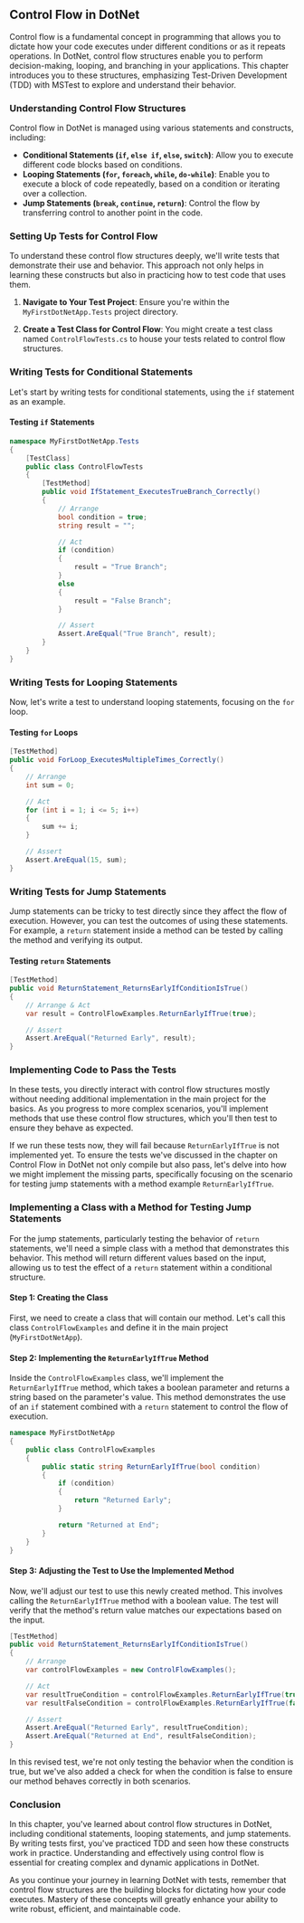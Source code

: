 ## Control Flow in DotNet

Control flow is a fundamental concept in programming that allows you to dictate how your code executes under different conditions or as it repeats operations. In DotNet, control flow structures enable you to perform decision-making, looping, and branching in your applications. This chapter introduces you to these structures, emphasizing Test-Driven Development (TDD) with MSTest to explore and understand their behavior.

### Understanding Control Flow Structures

Control flow in DotNet is managed using various statements and constructs, including:

- **Conditional Statements (`if`, `else if`, `else`, `switch`)**: Allow you to execute different code blocks based on conditions.
- **Looping Statements (`for`, `foreach`, `while`, `do-while`)**: Enable you to execute a block of code repeatedly, based on a condition or iterating over a collection.
- **Jump Statements (`break`, `continue`, `return`)**: Control the flow by transferring control to another point in the code.

### Setting Up Tests for Control Flow

To understand these control flow structures deeply, we'll write tests that demonstrate their use and behavior. This approach not only helps in learning these constructs but also in practicing how to test code that uses them.

1. **Navigate to Your Test Project**: Ensure you're within the `MyFirstDotNetApp.Tests` project directory.

2. **Create a Test Class for Control Flow**: You might create a test class named `ControlFlowTests.cs` to house your tests related to control flow structures.

### Writing Tests for Conditional Statements

Let's start by writing tests for conditional statements, using the `if` statement as an example.

#### Testing `if` Statements

```csharp
namespace MyFirstDotNetApp.Tests
{
    [TestClass]
    public class ControlFlowTests
    {
        [TestMethod]
        public void IfStatement_ExecutesTrueBranch_Correctly()
        {
            // Arrange
            bool condition = true;
            string result = "";

            // Act
            if (condition)
            {
                result = "True Branch";
            }
            else
            {
                result = "False Branch";
            }

            // Assert
            Assert.AreEqual("True Branch", result);
        }
    }
}
```

### Writing Tests for Looping Statements

Now, let's write a test to understand looping statements, focusing on the `for` loop.

#### Testing `for` Loops

```csharp
[TestMethod]
public void ForLoop_ExecutesMultipleTimes_Correctly()
{
    // Arrange
    int sum = 0;

    // Act
    for (int i = 1; i <= 5; i++)
    {
        sum += i;
    }

    // Assert
    Assert.AreEqual(15, sum);
}
```

### Writing Tests for Jump Statements

Jump statements can be tricky to test directly since they affect the flow of execution. However, you can test the outcomes of using these statements. For example, a `return` statement inside a method can be tested by calling the method and verifying its output.

#### Testing `return` Statements

```csharp
[TestMethod]
public void ReturnStatement_ReturnsEarlyIfConditionIsTrue()
{
    // Arrange & Act
    var result = ControlFlowExamples.ReturnEarlyIfTrue(true);

    // Assert
    Assert.AreEqual("Returned Early", result);
}
```

### Implementing Code to Pass the Tests

In these tests, you directly interact with control flow structures mostly without needing additional implementation in the main project for the basics. As you progress to more complex scenarios, you'll implement methods that use these control flow structures, which you'll then test to ensure they behave as expected.

If we run these tests now, they will fail because `ReturnEarlyIfTrue` is not implemented yet. To ensure the tests we've discussed in the chapter on Control Flow in DotNet not only compile but also pass, let's delve into how we might implement the missing parts, specifically focusing on the scenario for testing jump statements with a method example `ReturnEarlyIfTrue`.

### Implementing a Class with a Method for Testing Jump Statements

For the jump statements, particularly testing the behavior of `return` statements, we'll need a simple class with a method that demonstrates this behavior. This method will return different values based on the input, allowing us to test the effect of a `return` statement within a conditional structure.

#### Step 1: Creating the Class

First, we need to create a class that will contain our method. Let's call this class `ControlFlowExamples` and define it in the main project (`MyFirstDotNetApp`).

#### Step 2: Implementing the `ReturnEarlyIfTrue` Method

Inside the `ControlFlowExamples` class, we'll implement the `ReturnEarlyIfTrue` method, which takes a boolean parameter and returns a string based on the parameter's value. This method demonstrates the use of an `if` statement combined with a `return` statement to control the flow of execution.

```csharp
namespace MyFirstDotNetApp
{
    public class ControlFlowExamples
    {
        public static string ReturnEarlyIfTrue(bool condition)
        {
            if (condition)
            {
                return "Returned Early";
            }

            return "Returned at End";
        }
    }
}
```

#### Step 3: Adjusting the Test to Use the Implemented Method

Now, we'll adjust our test to use this newly created method. This involves calling the `ReturnEarlyIfTrue` method with a boolean value. The test will verify that the method's return value matches our expectations based on the input.

```csharp
[TestMethod]
public void ReturnStatement_ReturnsEarlyIfConditionIsTrue()
{
    // Arrange
    var controlFlowExamples = new ControlFlowExamples();

    // Act
    var resultTrueCondition = controlFlowExamples.ReturnEarlyIfTrue(true);
    var resultFalseCondition = controlFlowExamples.ReturnEarlyIfTrue(false);

    // Assert
    Assert.AreEqual("Returned Early", resultTrueCondition);
    Assert.AreEqual("Returned at End", resultFalseCondition);
}
```

In this revised test, we're not only testing the behavior when the condition is true, but we've also added a check for when the condition is false to ensure our method behaves correctly in both scenarios.

### Conclusion

In this chapter, you've learned about control flow structures in DotNet, including conditional statements, looping statements, and jump statements. By writing tests first, you've practiced TDD and seen how these constructs work in practice. Understanding and effectively using control flow is essential for creating complex and dynamic applications in DotNet.

As you continue your journey in learning DotNet with tests, remember that control flow structures are the building blocks for dictating how your code executes. Mastery of these concepts will greatly enhance your ability to write robust, efficient, and maintainable code.
